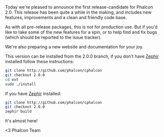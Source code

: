 Today we're pleased to announce the first release-candidate for Phalcon 2.0. This release has been quite a while in the making, and includes new features, improvements and a clean and friendly code base.

As with all pre-release packages, this is not for production use. But if you'd like to take some of the new features for a spin, or to help find and fix bugs (which should be reported to the issue tracker).

We're also preparing a new website and documentation for your joy.

This version can be installed from the 2.0.0 branch, if you don't have [Zephir](http://zephir-lang.com) installed follow these instructions:

```sh
git clone http://github.com/phalcon/cphalcon
git checkout 2.0.0
cd ext
sudo ./install
```

If you have [Zephir](http://zephir-lang.com) installed:

```sh
git clone http://github.com/phalcon/cphalcon
git checkout 2.0.0
zephir build
```

It's almost here!


<3 Phalcon Team

